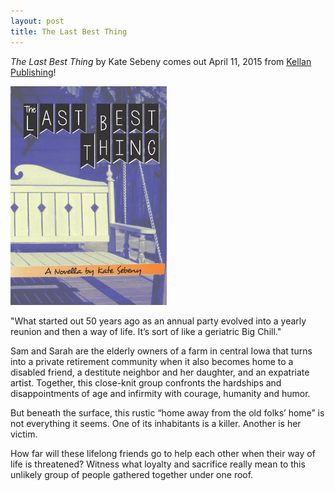 ```yaml
---
layout: post
title: The Last Best Thing
---
```


*The Last Best Thing*  by Kate Sebeny comes out April 11, 2015 from [Kellan Publishing](http://kellanpublishing.com/index.php/authors/kate-sebeny/)!

![The Last Best Thing](https://raw.githubusercontent.com/KateSebeny/katesebeny.github.io/master/images/TheLastBestThing/TheLastBestThingFrontCover.jpg "The Last Best Thing")

"What started out 50 years ago as an annual party evolved into a yearly reunion and then a way of life. It’s sort of like a geriatric Big Chill."

Sam and Sarah are the elderly owners of a farm in central Iowa that turns into a private retirement community when it also becomes home to a disabled friend, a destitute neighbor and her daughter, and an expatriate artist. Together, this close-knit group confronts the hardships and disappointments of age and infirmity with courage, humanity and humor.

But beneath the surface, this rustic “home away from the old folks’ home” is not everything it seems. One of its inhabitants is a killer. Another is her victim.

How far will these lifelong friends go to help each other when their way of life is threatened? Witness what loyalty and sacrifice really mean to this unlikely group of people gathered together under one roof.